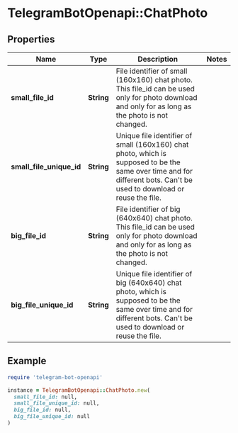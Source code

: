 # TelegramBotOpenapi::ChatPhoto

## Properties

| Name | Type | Description | Notes |
| ---- | ---- | ----------- | ----- |
| **small_file_id** | **String** | File identifier of small (160x160) chat photo. This file_id can be used only for photo download and only for as long as the photo is not changed. |  |
| **small_file_unique_id** | **String** | Unique file identifier of small (160x160) chat photo, which is supposed to be the same over time and for different bots. Can&#39;t be used to download or reuse the file. |  |
| **big_file_id** | **String** | File identifier of big (640x640) chat photo. This file_id can be used only for photo download and only for as long as the photo is not changed. |  |
| **big_file_unique_id** | **String** | Unique file identifier of big (640x640) chat photo, which is supposed to be the same over time and for different bots. Can&#39;t be used to download or reuse the file. |  |

## Example

```ruby
require 'telegram-bot-openapi'

instance = TelegramBotOpenapi::ChatPhoto.new(
  small_file_id: null,
  small_file_unique_id: null,
  big_file_id: null,
  big_file_unique_id: null
)
```

